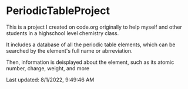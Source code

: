 # PeriodicTableProject

This is a project I created on code.org originally to help myself and other students in a highschool level chemistry class. 

It includes a database of all the periodic table elements, which can be searched by the element's full name or abrreviation.

Then, information is deisplayed about the element, such as its atomic number, charge, weight, and more

Last updated: 8/1/2022, 9:49:46 AM
